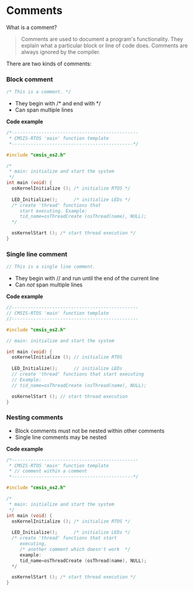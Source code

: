 # Comments

What is a comment?

> Comments are used to document a program's functionality. They explain what a particular block or line of code does. Comments are always ignored by the compiler.

There are two kinds of comments:

### Block comment
```c
/* This is a comment. */
```

- They begin with /* and end with */
- Can span multiple lines

**Code example**
```c
/*-----------------------------------------------
 * CMSIS-RTOS 'main' function template
 *---------------------------------------------*/

#include "cmsis_os2.h"

/*
 * main: initialize and start the system
 */
int main (void) {
  osKernelInitialize (); /* initialize RTOS */
  
  LED_Initialize();      /* initialize LEDs */
  /* create 'thread' functions that
     start executing. Example:
     tid_name=osThreadCreate (osThread(name), NULL);
  */

  osKernelStart (); /* start thread execution */
}
```

### Single line comment
 ```c
// This is a single line comment.
```

- They begin with // and run until the end of the current line 
- Can *not* span multiple lines

**Code example**
```c
//-----------------------------------------------
// CMSIS-RTOS 'main' function template
//-----------------------------------------------

#include "cmsis_os2.h"

// main: initialize and start the system

int main (void) {
  osKernelInitialize (); // initialize RTOS
  
  LED_Initialize();      // initialize LEDs
  // create 'thread' functions that start executing
  // Example:
  // tid_name=osThreadCreate (osThread(name), NULL);

  osKernelStart (); // start thread execution
}
```

### Nesting comments

- Block comments must not be nested within other comments
- Single line comments may be nested

**Code example**
```c
/*-----------------------------------------------
 * CMSIS-RTOS 'main' function template
 * // comment within a comment
 *---------------------------------------------*/

#include "cmsis_os2.h"

/*
 * main: initialize and start the system
 */
int main (void) {
  osKernelInitialize (); /* initialize RTOS */
  
  LED_Initialize();      /* initialize LEDs */
  /* create 'thread' functions that start
     executing,
     /* another comment which doesn't work  */
     example:
     tid_name=osThreadCreate (osThread(name), NULL);
  */

  osKernelStart (); /* start thread execution */
}
```

